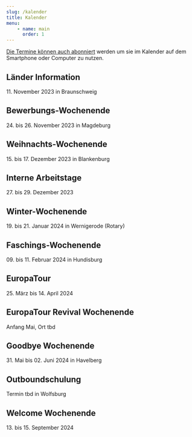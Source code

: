 ```yaml
---
slug: /kalender
title: Kalender
menu:
    - name: main
      order: 1
---
```


[Die Termine können auch abonniert](https://storage.rotex1800.de/remote.php/dav/public-calendars/St4BEmjY2CqQaqHt?export) werden um sie im Kalender auf dem
Smartphone oder Computer zu nutzen.

## Länder Information
11\. November 2023 in Braunschweig

## Bewerbungs-Wochenende
24\. bis 26. November 2023 in Magdeburg

## Weihnachts-Wochenende
15\. bis 17. Dezember 2023 in Blankenburg

## Interne Arbeitstage
27\. bis 29. Dezember 2023

## Winter-Wochenende
19\. bis 21. Januar 2024 in Wernigerode (Rotary)

## Faschings-Wochenende
09\. bis 11. Februar 2024 in Hundisburg

## EuropaTour
25\. März bis 14. April 2024

## EuropaTour Revival Wochenende
Anfang Mai, Ort tbd

## Goodbye Wochenende
31\. Mai bis 02. Juni 2024 in Havelberg

## Outboundschulung
Termin tbd in Wolfsburg

## Welcome Wochenende
13\. bis 15. September 2024
